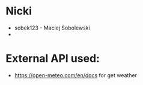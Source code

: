 # Nicki
- sobek123 - Maciej Sobolewski
- 
# External API used:

- https://open-meteo.com/en/docs for get weather
